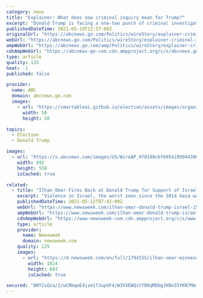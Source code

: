 ```yaml
---
category: news
title: "Explainer: What does new criminal inquiry mean for Trump?"
excerpt: "Donald Trump is facing a one-two punch of criminal investigations in New York, with the state attorney general’s office saying its ongoing civil inquiry into the former president and his businesses is"
publishedDateTime: 2021-05-19T22:57:00Z
originalUrl: "https://abcnews.go.com/Politics/wireStory/explainer-criminal-inquiry-trump-77787849"
webUrl: "https://abcnews.go.com/Politics/wireStory/explainer-criminal-inquiry-trump-77787849"
ampWebUrl: "https://abcnews.go.com/amp/Politics/wireStory/explainer-criminal-inquiry-trump-77787849"
cdnAmpWebUrl: "https://abcnews-go-com.cdn.ampproject.org/c/s/abcnews.go.com/amp/Politics/wireStory/explainer-criminal-inquiry-trump-77787849"
type: article
quality: 125
heat: -1
published: false

provider:
  name: ABC
  domain: abcnews.go.com
  images:
    - url: "https://smartableai.github.io/election/assets/images/organizations/abcnews.go.com-50x50.jpg"
      width: 50
      height: 50

topics:
  - Election
  - Donald Trump

images:
  - url: "https://s.abcnews.com/images/US/WireAP_0f8190cbf6954199944306960cdc66c5_16x9_992.jpg"
    width: 992
    height: 558
    isCached: true

related:
  - title: "Ilhan Omar Fires Back at Donald Trump for Support of Israel"
    excerpt: "Violence in Israel, the worst seen since the 2014 Gaza war, has left at least 36 people dead—five Israelis and 31 Palestinians."
    publishedDateTime: 2021-05-12T07:41:00Z
    webUrl: "https://www.newsweek.com/ilhan-omar-donald-trump-israel-1590708"
    ampWebUrl: "https://www.newsweek.com/ilhan-omar-donald-trump-israel-1590708?amp=1"
    cdnAmpWebUrl: "https://www-newsweek-com.cdn.ampproject.org/c/s/www.newsweek.com/ilhan-omar-donald-trump-israel-1590708?amp=1"
    type: article
    provider:
      name: Newsweek
      domain: newsweek.com
    quality: 125
    images:
      - url: "https://d.newsweek.com/en/full/1794155/ilhan-omar-minnesota.jpg"
        width: 1024
        height: 683
        isCached: true

secured: "8NY2sQza/2/wCRbqeE4jze1fJupUF4/W3VXEWQstYB0qMDbgJKNx55YKN7MA+nh8dc0SXd0neRykkrUIrYFY7oWyDYzsE7AxtAnOTkVXQZF2iZamvnPeA0NBzNhIvYclfRaKotrZuVh7h4yNEJyEcwtOK/B149E9/xtfl5tj9RyCkaZW2I4Jz43mPzQuCfx4kzBlZ5tVmoL+TmEnYGctvmohFzivsletgv6cJqzvC5QfkBOqEQI8q58G9PNLVX1eZ0HfqOBmuv0iMJn+PK35XJLZT4GHk8H4BT6KQmaBJLqvn2HMzXccQ2RhzjyXniboDRSvnucfj8dWT2MuWnuWi1Ng98kV/4CAHC7qe61BkLM=;yqY8A5juqbVCS4XqecJKog=="
---
```


